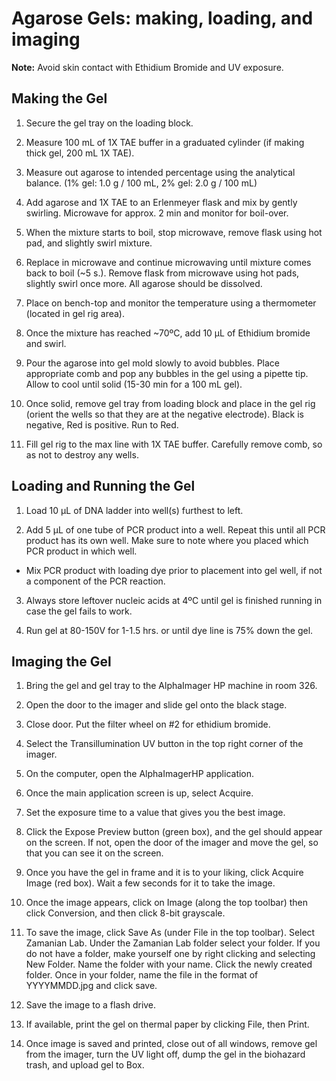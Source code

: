 # Agarose Gels: making, loading, and imaging

**Note:** Avoid skin contact with Ethidium Bromide and UV exposure.

## Making the Gel
1. Secure the gel tray on the loading block.

2. Measure 100 mL of 1X TAE buffer in a graduated cylinder (if making thick gel, 200 mL 1X TAE).

3. Measure out agarose to intended percentage using the analytical balance. (1% gel: 1.0 g / 100 mL, 2% gel: 2.0 g / 100 mL)

4. Add agarose and 1X TAE to an Erlenmeyer flask and mix by gently swirling. Microwave for approx. 2 min and monitor for boil-over.

5. When the mixture starts to boil, stop microwave, remove flask using hot pad, and slightly swirl mixture.

6. Replace in microwave and continue microwaving until mixture comes back to boil (~5 s.). Remove flask from microwave using hot pads, slightly swirl once more. All agarose should be dissolved.

7. Place on bench-top and monitor the temperature using a thermometer (located in gel rig area).

8. Once the mixture has reached ~70ºC, add 10 μL of Ethidium bromide and swirl.

9. Pour the agarose into gel mold slowly to avoid bubbles. Place appropriate comb and pop any bubbles in the gel using a pipette tip. Allow to cool until solid (15-30 min for a 100 mL gel).

10. Once solid, remove gel tray from loading block and place in the gel rig (orient the wells so that they are at the negative electrode). Black is negative, Red is positive. Run to Red.

11. Fill gel rig to the max line with 1X TAE buffer. Carefully remove comb, so as not to destroy any wells.

## Loading and Running the Gel

1. Load 10 μL of DNA ladder into well(s) furthest to left.

2. Add 5 µL of one tube of PCR product into a well. Repeat this until all PCR product has its own well. Make sure to note where you placed which PCR product in which well.

  - Mix PCR product with loading dye prior to placement into gel well, if not a component of the PCR reaction.

3. Always store leftover nucleic acids at 4ºC until gel is finished running in case the gel fails to work.

4. Run gel at 80-150V for 1-1.5 hrs. or until dye line is 75% down the gel.

## Imaging the Gel

1. Bring the gel and gel tray to the AlphaImager HP machine in room 326.

2. Open the door to the imager and slide gel onto the black stage.

3. Close door. Put the filter wheel on #2 for ethidium bromide.

4. Select the Transillumination UV button in the top right corner of the imager.

5. On the computer, open the AlphaImagerHP application.

6. Once the main application screen is up, select Acquire.

7. Set the exposure time to a value that gives you the best image.

8. Click the Expose Preview button (green box), and the gel should appear on the screen. If not, open the door of the imager and move the gel, so that you can see it on the screen.

9. Once you have the gel in frame and it is to your liking, click Acquire Image (red box). Wait a few seconds for it to take the image.

10. Once the image appears, click on Image (along the top toolbar) then click Conversion, and then click 8-bit grayscale.

11. To save the image, click Save As (under File in the top toolbar). Select Zamanian Lab. Under the Zamanian Lab folder select your folder. If you do not have a folder, make yourself one by right clicking and selecting New Folder. Name the folder with your name. Click the newly created folder. Once in your folder, name the file in the format of YYYYMMDD.jpg and click save.

12. Save the image to a flash drive.

13. If available, print the gel on thermal paper by clicking File, then Print.

14. Once image is saved and printed, close out of all windows, remove gel from the imager, turn the UV light off, dump the gel in the biohazard trash, and upload gel to Box.
